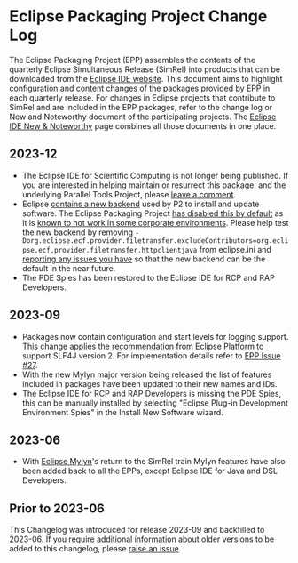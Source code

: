 # Eclipse Packaging Project Change Log

The Eclipse Packaging Project (EPP) assembles the contents of the quarterly Eclipse Simultaneous Release (SimRel) into products that can be downloaded from the [Eclipse IDE website](https://eclipseide.org).
This document aims to highlight configuration and content changes of the packages provided by EPP in each quarterly release.
For changes in Eclipse projects that contribute to SimRel and are included in the EPP packages, refer to the change log or New and Noteworthy document of the participating projects.
The [Eclipse IDE New & Noteworthy](https://eclipseide.org/release/noteworthy/) page combines all those documents in one place.

## 2023-12

- The Eclipse IDE for Scientific Computing is not longer being published. If you are interested in helping maintain or resurrect this package, and the underlying Parallel Tools Project, please [leave a comment](https://github.com/eclipse-packaging/packages/issues/85). 
- Eclipse [contains a new backend](https://eclipse.dev/eclipse/news/4.30/platform.php#new-ecf-client) used by P2 to install and update software. The Eclipse Packaging Project [has disabled this by default](https://github.com/eclipse-packaging/packages/issues/81) as it is [known to not work in some corporate environments](https://github.com/eclipse-equinox/p2/issues/381). Please help test the new backend by removing `-Dorg.eclipse.ecf.provider.filetransfer.excludeContributors=org.eclipse.ecf.provider.filetransfer.httpclientjava` from eclipse.ini and [reporting any issues you have](https://github.com/eclipse-equinox/p2/issues/new/choose) so that the new backend can be the default in the near future.
- The PDE Spies has been restored to the Eclipse IDE for RCP and RAP Developers.

## 2023-09

- Packages now contain configuration and start levels for logging support.
This change applies the [recommendation](https://eclipse.dev/eclipse/news/4.28/platform.php#slf4j.api-version-2) from Eclipse Platform to support SLF4J version 2.
For implementation details refer to [EPP Issue #27](https://github.com/eclipse-packaging/packages/issues/27).
- With the new Mylyn major version being released the list of features included in packages have been updated to their new names and IDs.
- The Eclipse IDE for RCP and RAP Developers is missing the PDE Spies, this can be manually installed by selecting "Eclipse Plug-in Development Environment Spies" in the Install New Software wizard.

## 2023-06

- With [Eclipse Mylyn](https://eclipse.dev/mylyn/)'s return to the SimRel train Mylyn features have also been added back to all the EPPs, except Eclipse IDE for Java and DSL Developers.

## Prior to 2023-06

This Changelog was introduced for release 2023-09 and backfilled to 2023-06.
If you require additional information about older versions to be added to this changelog, please [raise an issue](https://github.com/eclipse-packaging/packages/issues).
